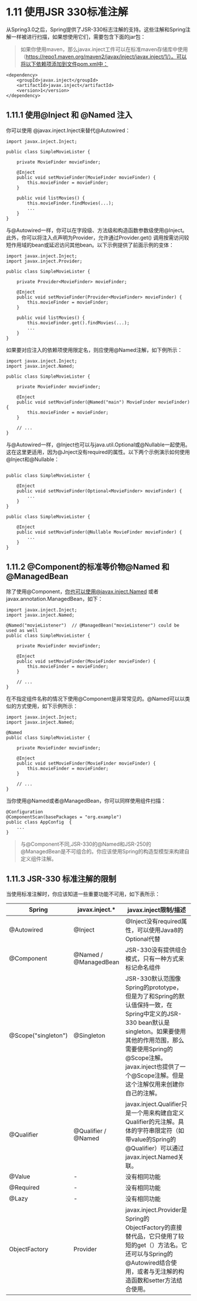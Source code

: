# 1.11 使用JSR 330标准注解

从Spring3.0之后，Spring提供了JSR-330标志注解的支持。这些注解和Spring注解一样被进行扫描，如果想使用它们，需要包含下面的jar包：

>如果你使用maven，那么javax.inject工件可以在标准maven存储库中使用（https://repo1.maven.org/maven2/javax/inject/javax.inject/1/）。可以将以下依赖项添加到文件pom.xml中：

~~~
<dependency>
    <groupId>javax.inject</groupId>
    <artifactId>javax.inject</artifactId>
    <version>1</version>
</dependency>
~~~


## 1.11.1 使用@Inject 和 @Named 注入

你可以使用 @javax.inject.Inject来替代@Autowired：

~~~
import javax.inject.Inject;

public class SimpleMovieLister {

    private MovieFinder movieFinder;

    @Inject
    public void setMovieFinder(MovieFinder movieFinder) {
        this.movieFinder = movieFinder;
    }

    public void listMovies() {
        this.movieFinder.findMovies(...);
        ...
    }
}

~~~

与@Autowired一样，你可以在字段级、方法级和构造函数参数级使用@Inject。此外，你可以将注入点声明为Provider，允许通过Provider.get() 调用按需访问较短作用域的bean或延迟访问其他bean。以下示例提供了前面示例的变体：

~~~
import javax.inject.Inject;
import javax.inject.Provider;

public class SimpleMovieLister {

    private Provider<MovieFinder> movieFinder;

    @Inject
    public void setMovieFinder(Provider<MovieFinder> movieFinder) {
        this.movieFinder = movieFinder;
    }

    public void listMovies() {
        this.movieFinder.get().findMovies(...);
        ...
    }
}
~~~

如果要对应注入的依赖项使用限定名，则应使用@Named注解，如下例所示：

~~~
import javax.inject.Inject;
import javax.inject.Named;

public class SimpleMovieLister {

    private MovieFinder movieFinder;

    @Inject
    public void setMovieFinder(@Named("main") MovieFinder movieFinder) {
        this.movieFinder = movieFinder;
    }

    // ...
}
~~~

与@Autowired一样，@Inject也可以与java.util.Optional或@Nullable一起使用。这在这里更适用，因为@Jnject没有required的属性。以下两个示例演示如何使用@Inject和@Nullable：

~~~

public class SimpleMovieLister {

    @Inject
    public void setMovieFinder(Optional<MovieFinder> movieFinder) {
        ...
    }
}
~~~

~~~
public class SimpleMovieLister {

    @Inject
    public void setMovieFinder(@Nullable MovieFinder movieFinder) {
        ...
    }
}
~~~

## 1.11.2 @Component的标准等价物@Named 和 @ManagedBean

除了使用@Component，你也可以使用@javax.inject.Named 或者 javax.annotation.ManagedBean，如下：

~~~
import javax.inject.Inject;
import javax.inject.Named;

@Named("movieListener")  // @ManagedBean("movieListener") could be used as well
public class SimpleMovieLister {

    private MovieFinder movieFinder;

    @Inject
    public void setMovieFinder(MovieFinder movieFinder) {
        this.movieFinder = movieFinder;
    }

    // ...
}
~~~

在不指定组件名称的情况下使用@Component是非常常见的。@Named可以以类似的方式使用，如下示例所示：

~~~
import javax.inject.Inject;
import javax.inject.Named;

@Named
public class SimpleMovieLister {

    private MovieFinder movieFinder;

    @Inject
    public void setMovieFinder(MovieFinder movieFinder) {
        this.movieFinder = movieFinder;
    }

    // ...
}
~~~

当你使用@Named或者@ManagedBean，你可以同样使用组件扫描：

~~~
@Configuration
@ComponentScan(basePackages = "org.example")
public class AppConfig  {
    ...
}
~~~

>与@Component不同,JSR-330的@Named和JSR-250的@ManagedBean是不可组合的。你应该使用Spring的构造型模型来构建自定义组件注解。

## 1.11.3 JSR-330 标准注解的限制

当使用标准注解时，你应该知道一些重要功能不可用，如下表所示：

Spring|javax.inject.*|javax.inject限制/描述
-|-|-|
@Autowired| @Inject|@Inject没有required属性，可以使用Java8的Optional代替
@Component|	@Named / @ManagedBean | JSR-330没有提供组合模式，只有一种方式来标记命名组件
@Scope("singleton")|@Singleton|JSR-330默认范围像Spring的prototype，但是为了和Spring的默认值保持一致，在Spring中定义的JSR-330 bean默认是singleton。如果要使用其他的作用范围，那么需要使用Spring的@Scope注解。javax.inject也提供了一个@Scope注解。但是这个注解仅用来创建你自己的注解。
@Qualifier|@Qualifier / @Named|javax.inject.Qualifier只是一个用来构建自定义Qualifier的元注解。具体的字符串限定符（如带value的Spring的@Qualifier）可以通过javax.inject.Named关联。
@Value|-|没有相同功能
@Required|-|没有相同功能
@Lazy|-|没有相同功能
ObjectFactory|Provider|javax.inject.Provider是Spring的ObjectFactory的直接替代品，它只使用了较短的get（）方法名。它还可以与Spring的@Autowired结合使用，或者与无注解的构造函数和setter方法结合使用。




